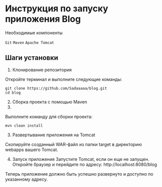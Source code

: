 # Инструкция по запуску приложения Blog
Необходимые компоненты

`Git`
`Maven`
`Apache Tomcat`

## Шаги установки

1. Клонирование репозитория

Откройте терминал и выполните следующие команды:
```
git clone https://github.com/Sadaaaaa/blog.git
cd blog
```
2. Сборка проекта с помощью Maven
3.
Выполните команду для сборки проекта:

```
mvn clean install
```
3. Развертывание приложения на Tomcat

Скопируйте созданный WAR-файл из папки target в директорию webapps вашего Tomcat.

4. Запуск приложения
Запустите Tomcat, если он еще не запущен.
Откройте браузер и перейдите по адресу: http://localhost:8080/blog


Теперь приложение должно быть успешно развернуто и доступно по указанному адресу.